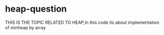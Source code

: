 # heap-question
THIS IS THE TOPIC RELATED TO HEAP,In this code its about implementation of minheap by array
